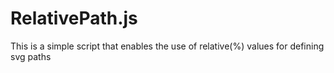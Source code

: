 # RelativePath.js
This is a simple script that enables the use of relative(%) values for defining svg paths
